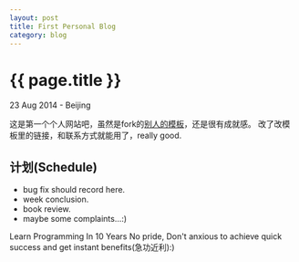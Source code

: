 ```yaml
---
layout: post
title: First Personal Blog
category: blog
---
```


{{ page.title }}
================

<p class="meta">23 Aug 2014 - Beijing</p>

这是第一个个人网站吧，虽然是fork的[别人的模板](https://github.com/mojombo/tpw)，还是很有成就感。
改了改模板里的链接，和联系方式就能用了，really good.


计划(Schedule)
----
* bug fix should record here.
* week conclusion.
* book review.
* maybe some complaints...:)


Learn Programming In 10 Years
No pride, Don't anxious to achieve quick success and get instant benefits(急功近利):)


